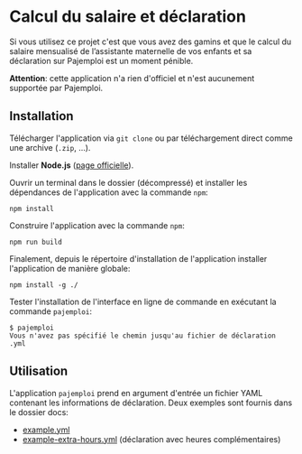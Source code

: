 <h1>Calcul du salaire et déclaration</h1>

Si vous utilisez ce projet c'est que vous avez des gamins et que le calcul du salaire mensualisé de l’assistante maternelle de vos enfants et sa déclaration sur Pajemploi est un moment pénible.

**Attention**: cette application n'a rien d'officiel et n'est aucunement supportée par Pajemploi.

## Installation

Télécharger l'application via `git clone` ou par téléchargement direct comme une archive (`.zip`, ...).

Installer **Node.js** ([page officielle](https://nodejs.org)).

Ouvrir un terminal dans le dossier (décompressé) et installer les dépendances de l'application avec la commande `npm`:

```
npm install
```

Construire l'application avec la commande `npm`:

```
npm run build
```

Finalement, depuis le répertoire d'installation de l'application installer l'application de manière globale:

```
npm install -g ./
```

Tester l'installation de l'interface en ligne de commande en exécutant la commande `pajemploi`:

```
$ pajemploi
Vous n'avez pas spécifié le chemin jusqu'au fichier de déclaration .yml
```

## Utilisation

L'application `pajemploi` prend en argument d'entrée un fichier YAML contenant les informations de déclaration. Deux exemples sont fournis dans le dossier docs:

- [example.yml](./docs/example.yml)
- [example-extra-hours.yml](docs/example-extra-hours.yml) (déclaration avec heures complémentaires)
